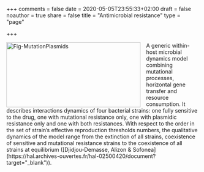 +++
comments = false
date = 2020-05-05T23:55:33+02:00
draft = false
noauthor = true
share = false
title = "Antimicrobial resistance"
type = "page"

+++


<html>
<head>
<style>
img {
  float: left;
}
</style>
</head>
<body>

<p><img src="/uploads/Fig-MutationPlasmids.jpg" alt="Fig-MutationPlasmids" style="width:350px;height:170px;margin-right:15px;">
A generic within-host microbial dynamics model combining  mutational processes, horizontal gene transfer and resource consumption. It describes interactions dynamics of four bacterial strains: one fully sensitive to the drug, one with mutational resistance only, one with plasmidic resistance only and one with both resistances. With respect to the order in the set of  strain’s effective reproduction thresholds numbers, the qualitative dynamics of the model range from the extinction of all strains, coexistence of sensitive and mutational resistance strains to the coexistence of all strains at equilibrium ([Djidjou-Demasse, Alizon & Sofonea](https://hal.archives-ouvertes.fr/hal-02500420/document?target="_blank")).</p>
</body>
</html>




